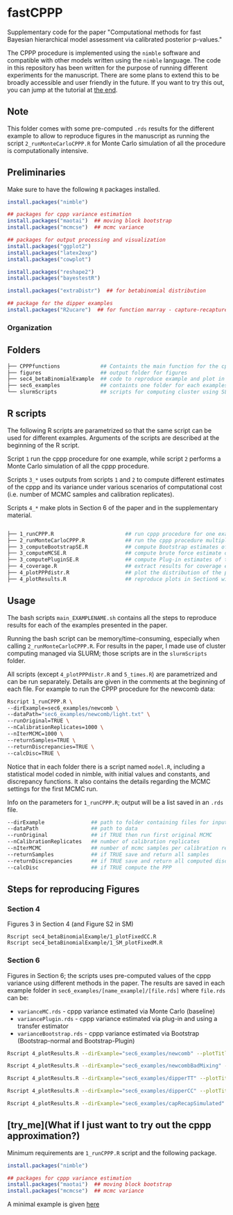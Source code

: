 # fastCPPP

Supplementary code for the paper "Computational methods for fast Bayesian hierarchical model assessment via calibrated posterior p-values."

The CPPP procedure is implemented using the `nimble` software and compatible with other models written using the `nimble` language. The code in this repository has been written for the purpose of running different experiments for the manuscript. There are some plans to extend this to be broadly accessible and user friendly in the future. If you want to try this out, you can jump at the tutorial at [the end](try_me).

## Note

This folder comes with some pre-computed `.rds` results for the different example to allow to reproduce figures in the manuscript as running the script `2_runMonteCarloCPPP.R` for Monte Carlo simulation of all the procedure is computationally intensive. 

## Preliminaries 

Make sure to have the following `R` packages installed.

```r
install.packages("nimble")

## packages for cppp variance estimation
install.packages("maotai")  ## moving block bootstrap
install.packages("mcmcse")  ## mcmc variance

## packages for output processing and visualization
install.packages("ggplot2")
install.packages("latex2exp")
install.packages("cowplot")

install.packages("reshape2")
install.packages("bayestestR")

install.packages("extraDistr")  ## for betabinomial distribution

## package for the dipper examples
install.packages("R2ucare")  ## for function marray - capture-recapture example


```

### Organization

## Folders 

```bash
├── CPPPfunctions             ## Containts the main function for the cppp procedure
├── figures                   ## output folder for figures
├── sec4_betaBinomialExample  ## code to reproduce example and plot in Section 4
├── sec6_examples             ## containts one folder for each examples in Section 6	
└── slurmScripts              ## scripts for computing cluster using SLURM
```

## R scripts

The following R scripts are parametrized so that the same script can be used for different examples. Arguments of the scripts are described at the beginning of the R script. 

Script `1` run the cppp procedure for one example, while script `2` performs a Monte Carlo simulation of all the cppp procedure.

Scripts `3_*` uses outputs from scripts `1` and `2` to compute different estimates of the cppp and its variance under various scenarios of computational cost (i.e. number of MCMC samples and calibration replicates). 

Scripts `4_*` make plots in Section 6 of the paper and in the supplementary material.

```bash

├── 1_runCPPP.R                       ## run cppp procedure for one example
├── 2_runMonteCarloCPPP.R             ## run the cppp procedure multiple times for brute force Monte Carlo estimation
├── 3_computeBootstrapSE.R            ## compute Bootstrap estimates of the cppp standard error + coverage
├── 3_computeMCSE.R                   ## compute brute force estimate of the cppp standard error via Monte carlo 
├── 3_computePluginSE.R               ## compute Plug-in estimates of the cppp standard error + coverage
├── 4_coverage.R                      ## extract results for coverage e
├── 4_plotPPPdistr.R                  ## plot the distribution of the ppp for the examples
├── 4_plotResults.R                   ## reproduce plots in Section6 with cppp estimates and variance estimates

```

## Usage

The bash scripts `main_EXAMPLENAME.sh` contains all the steps to reproduce results for each of the examples presented in the paper. 

Running the bash script can be memory/time-consuming, especially when calling `2_runMonteCarloCPPP.R`. For results in the paper, I made use of cluster computing managed via SLURM; those scripts are in the `slurmScripts` folder.

All scripts (except `4_plotPPPdistr.R` and `5_times.R`) are parametrized and can be run separately. Details are given in the comments at the beginning of each file. For example to run the CPPP procedure for the newcomb data:

```bash
Rscript 1_runCPPP.R \
--dirExample=sec6_examples/newcomb \
--dataPath="sec6_examples/newcomb/light.txt" \
--runOriginal=TRUE \
--nCalibrationReplicates=1000 \
--nIterMCMC=1000 \
--returnSamples=TRUE \
--returnDiscrepancies=TRUE \
--calcDisc=TRUE \
```

Notice that in each folder there is a script named `model.R`, including a statistical model coded in nimble, with initial values and constants, and discrepancy functions. It also contains the details regarding the MCMC settings for the first MCMC run.

Info on the parameters for `1_runCPPP.R`; output will be a list  saved in an `.rds` file. 

```bash
--dirExample               ## path to folder containing files for input and outputs 
--dataPath                 ## path to data
--runOriginal              ## if TRUE then run first original MCMC 
--nCalibrationReplicates   ## number of calibration replicates
--nIterMCMC                ## number of mcmc samples per calibration replicates
--returnSamples            ## if TRUE save and return all samples
--returnDiscrepancies      ## if TRUE save and return all computed discrepancies
--calcDisc                 ## if TRUE compute the PPP
```


## Steps for reproducing Figures

### Section 4 

Figures 3 in Section 4 (and Figure S2 in SM)

```
Rscript sec4_betaBinomialExample/1_plotFixedCC.R
Rscript sec4_betaBinomialExample/1_SM_plotFixedM.R
```

### Section 6

Figures in Section 6; the scripts uses pre-computed values of the cppp variance using different methods in the paper. The results are saved in each example folder in `sec6_examples/[name_example]/[file.rds]`  where `file.rds` can be:

 * `varianceMC.rds` - cppp variance estimated via Monte Carlo (baseline)
 * `variancePlugin.rds` - cppp variance estimated via plug-in and using a transfer estimator
 * `varianceBootstrap.rds` - cppp variance estimated via Bootstrap (Bootstrap-normal and Bootstrap-Plugin)

```bash
Rscript 4_plotResults.R --dirExample="sec6_examples/newcomb" --plotTitle="Newcomb example - good mixing"

Rscript 4_plotResults.R --dirExample="sec6_examples/newcombBadMixing" --plotTitle="Newcomb example - bad mixing"

Rscript 4_plotResults.R --dirExample="sec6_examples/dipperTT" --plotTitle="Dipper example - T/T model"

Rscript 4_plotResults.R --dirExample="sec6_examples/dipperCC" --plotTitle="Dipper example - C/C model"

Rscript 4_plotResults.R --dirExample="sec6_examples/capRecapSimulated" --plotTitle="Simulated example - T/T model"

```

## [try_me](What if I just want to try out the cppp approximation?)

Minimum requirements are `1_runCPPP.R` script and the following package.

```r
install.packages("nimble")

## packages for cppp variance estimation
install.packages("maotai")  ## moving block bootstrap
install.packages("mcmcse")  ## mcmc variance
```
A minimal example is given [here](https://htmlpreview.github.io/?https://github.com/salleuska/fastCPPP/blob/main/Example_Newcomb.html)

